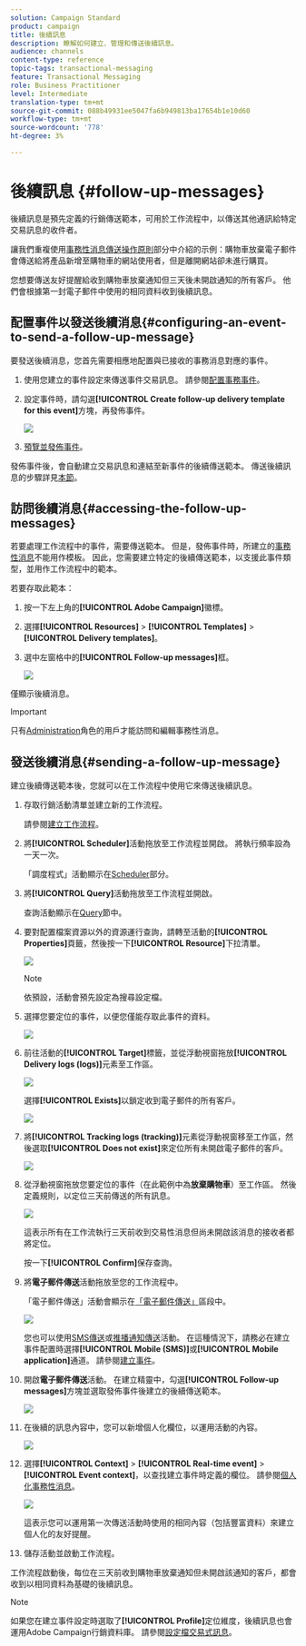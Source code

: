 ```yaml
---
solution: Campaign Standard
product: campaign
title: 後續訊息
description: 瞭解如何建立、管理和傳送後續訊息。
audience: channels
content-type: reference
topic-tags: transactional-messaging
feature: Transactional Messaging
role: Business Practitioner
level: Intermediate
translation-type: tm+mt
source-git-commit: 088b49931ee5047fa6b949813ba17654b1e10d60
workflow-type: tm+mt
source-wordcount: '778'
ht-degree: 3%

---
```



# 後續訊息 {#follow-up-messages}

後續訊息是預先定義的行銷傳送範本，可用於工作流程中，以傳送其他通訊給特定交易訊息的收件者。

讓我們重複使用[事務性消息傳送操作原則](../../channels/using/getting-started-with-transactional-msg.md#transactional-messaging-operating-principle)部分中介紹的示例：購物車放棄電子郵件會傳送給將產品新增至購物車的網站使用者，但是離開網站卻未進行購買。

您想要傳送友好提醒給收到購物車放棄通知但三天後未開啟通知的所有客戶。 他們會根據第一封電子郵件中使用的相同資料收到後續訊息。

## 配置事件以發送後續消息{#configuring-an-event-to-send-a-follow-up-message}

要發送後續消息，您首先需要相應地配置與已接收的事務消息對應的事件。

1. 使用您建立的事件設定來傳送事件交易訊息。 請參閱[配置事務事件](../../channels/using/configuring-transactional-event.md)。
1. 設定事件時，請勾選&#x200B;**[!UICONTROL Create follow-up delivery template for this event]**&#x200B;方塊，再發佈事件。

   ![](assets/message-center_follow-up-checkbox.png)

1. [預覽並發佈事件](../../channels/using/publishing-transactional-event.md#previewing-and-publishing-the-event)。

發佈事件後，會自動建立交易訊息和連結至新事件的後續傳送範本。 傳送後續訊息的步驟詳見[本節](#sending-a-follow-up-message)。

## 訪問後續消息{#accessing-the-follow-up-messages}

若要處理工作流程中的事件，需要傳送範本。 但是，發佈事件時，所建立的[事務性消息](../../channels/using/editing-transactional-message.md)不能用作模板。 因此，您需要建立特定的後續傳送範本，以支援此事件類型，並用作工作流程中的範本。

若要存取此範本：

1. 按一下左上角的&#x200B;**[!UICONTROL Adobe Campaign]**&#x200B;徽標。
1. 選擇&#x200B;**[!UICONTROL Resources]** > **[!UICONTROL Templates]** > **[!UICONTROL Delivery templates]**。
1. 選中左窗格中的&#x200B;**[!UICONTROL Follow-up messages]**&#x200B;框。

   ![](assets/message-center_follow-up-search.png)

僅顯示後續消息。

>[!IMPORTANT]
>
>只有[Administration](../../administration/using/users-management.md#functional-administrators)角色的用戶才能訪問和編輯事務性消息。

## 發送後續消息{#sending-a-follow-up-message}

建立後續傳送範本後，您就可以在工作流程中使用它來傳送後續訊息。

<!--You need to set up a workflow targeting the event corresponding to the transactional message that was already received.-->

1. 存取行銷活動清單並建立新的工作流程。

   請參閱[建立工作流程](../../automating/using/building-a-workflow.md#creating-a-workflow)。

1. 將&#x200B;**[!UICONTROL Scheduler]**&#x200B;活動拖放至工作流程並開啟。 將執行頻率設為一天一次。

   「調度程式」活動顯示在[Scheduler](../../automating/using/scheduler.md)部分。

1. 將&#x200B;**[!UICONTROL Query]**&#x200B;活動拖放至工作流程並開啟。

   查詢活動顯示在[Query](../../automating/using/query.md)節中。

1. 要對配置檔案資源以外的資源運行查詢，請轉至活動的&#x200B;**[!UICONTROL Properties]**&#x200B;頁籤，然後按一下&#x200B;**[!UICONTROL Resource]**&#x200B;下拉清單。

   ![](assets/message-center_follow-up-query-properties.png)

   >[!NOTE]
   >
   >依預設，活動會預先設定為搜尋設定檔。

1. 選擇您要定位的事件，以便您僅能存取此事件的資料。

   ![](assets/message-center_follow-up-query-resource.png)

1. 前往活動的&#x200B;**[!UICONTROL Target]**&#x200B;標籤，並從浮動視窗拖放&#x200B;**[!UICONTROL Delivery logs (logs)]**&#x200B;元素至工作區。

   ![](assets/message-center_follow-up-delivery-logs.png)

   選擇&#x200B;**[!UICONTROL Exists]**&#x200B;以鎖定收到電子郵件的所有客戶。

   ![](assets/message-center_follow-up-delivery-logs-exists.png)

1. 將&#x200B;**[!UICONTROL Tracking logs (tracking)]**&#x200B;元素從浮動視窗移至工作區，然後選取&#x200B;**[!UICONTROL Does not exist]**&#x200B;來定位所有未開啟電子郵件的客戶。

   ![](assets/message-center_follow-up-delivery-and-tracking-logs.png)

1. 從浮動視窗拖放您要定位的事件（在此範例中為&#x200B;**放棄購物車**）至工作區。 然後定義規則，以定位三天前傳送的所有訊息。

   ![](assets/message-center_follow-up-created.png)

   這表示所有在工作流執行三天前收到交易性消息但尚未開啟該消息的接收者都將定位。

   按一下&#x200B;**[!UICONTROL Confirm]**&#x200B;保存查詢。

1. 將&#x200B;**電子郵件傳送**&#x200B;活動拖放至您的工作流程中。

   「電子郵件傳送」活動會顯示在[「電子郵件傳送」](../../automating/using/email-delivery.md)區段中。

   ![](assets/message-center_follow-up-workflow.png)

   您也可以使用[SMS傳送](../../automating/using/sms-delivery.md)或[推播通知傳送](../../automating/using/push-notification-delivery.md)活動。 在這種情況下，請務必在建立事件配置時選擇&#x200B;**[!UICONTROL Mobile (SMS)]**&#x200B;或&#x200B;**[!UICONTROL Mobile application]**&#x200B;通道。 請參閱[建立事件](../../channels/using/configuring-transactional-event.md#creating-an-event)。

1. 開啟&#x200B;**電子郵件傳送**&#x200B;活動。 在建立精靈中，勾選&#x200B;**[!UICONTROL Follow-up messages]**&#x200B;方塊並選取發佈事件後建立的後續傳送範本。

   ![](assets/message-center_follow-up-template.png)

1. 在後續的訊息內容中，您可以新增個人化欄位，以運用活動的內容。

   ![](assets/message-center_follow-up-content.png)

1. 選擇&#x200B;**[!UICONTROL Context]** > **[!UICONTROL Real-time event]** > **[!UICONTROL Event context]**，以查找建立事件時定義的欄位。 請參閱[個人化事務性消息](../../channels/using/editing-transactional-message.md#personalizing-a-transactional-message)。

   ![](assets/message-center_follow-up-personalization.png)

   這表示您可以運用第一次傳送活動時使用的相同內容（包括豐富資料）來建立個人化的友好提醒。

1. 儲存活動並啟動工作流程。

工作流程啟動後，每位在三天前收到購物車放棄通知但未開啟該通知的客戶，都會收到以相同資料為基礎的後續訊息。

>[!NOTE]
>
>如果您在建立事件設定時選取了&#x200B;**[!UICONTROL Profile]**&#x200B;定位維度，後續訊息也會運用Adobe Campaign行銷資料庫。 請參閱[設定檔交易式訊息](../../channels/using/editing-transactional-message.md#profile-transactional-message-specificities)。
